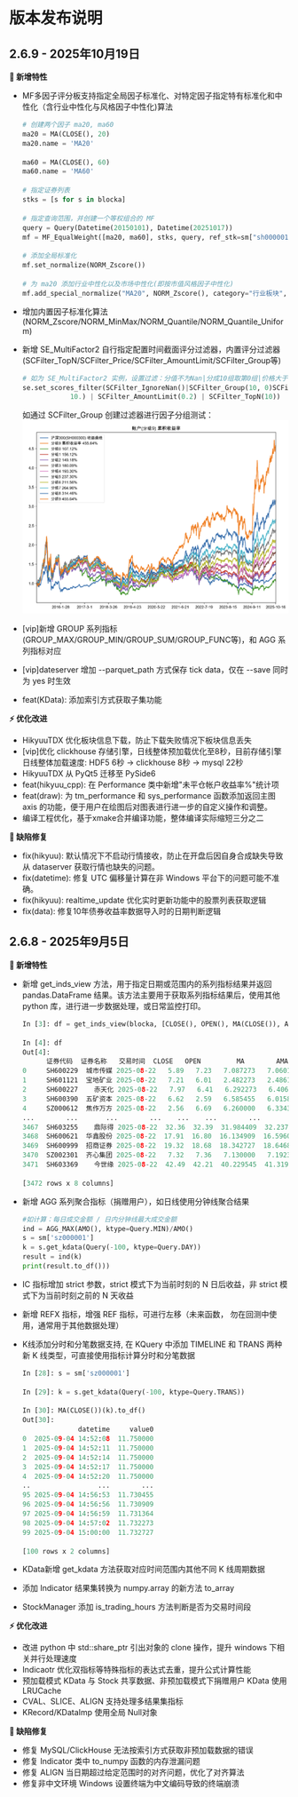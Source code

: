 # 版本发布说明

## 2.6.9 - 2025年10月19日

**🚀 新增特性**

* MF多因子评分板支持指定全局因子标准化、对特定因子指定特有标准化和中性化（含行业中性化与风格因子中性化)算法

  ```python
  # 创建两个因子 ma20, ma60
  ma20 = MA(CLOSE(), 20)
  ma20.name = 'MA20'

  ma60 = MA(CLOSE(), 60)
  ma60.name = 'MA60'

  # 指定证券列表
  stks = [s for s in blocka]

  # 指定查询范围，并创建一个等权组合的 MF
  query = Query(Datetime(20150101), Datetime(20251017))
  mf = MF_EqualWeight([ma20, ma60], stks, query, ref_stk=sm["sh000001"])

  # 添加全局标准化
  mf.set_normalize(NORM_Zscore())

  # 为 ma20 添加行业中性化以及市场中性化(即按市值风格因子中性化)
  mf.add_special_normalize("MA20", NORM_Zscore(), category="行业板块", style_inds=[LOG(CLOSE()*LIUTONGPAN())])
  ```
* 增加内置因子标准化算法(NORM_Zscore/NORM_MinMax/NORM_Quantile/NORM_Quantile_Uniform)
* 新增 SE_MultiFactor2 自行指定配置时间截面评分过滤器，内置评分过滤器(SCFilter_TopN/SCFilter_Price/SCFilter_AmountLimit/SCFilter_Group等)

  ```python
  # 如为 SE_MultiFactor2 实例，设置过滤：分值不为Nan|分成10组取第0组|价格大于等于10元|成交金额不在当日排名末尾20%之内|取前10
  se.set_scores_filter(SCFilter_IgnoreNan()|SCFilter_Group(10, 0)SCFilter_Price(
              10.) | SCFilter_AmountLimit(0.2) | SCFilter_TopN(10))
  ```

  如通过 SCFilter_Group 创建过滤器进行因子分组测试：
  ![示例图片](_static/release_269.png)
* [vip]新增 GROUP 系列指标(GROUP_MAX/GROUP_MIN/GROUP_SUM/GROUP_FUNC等)，和 AGG 系列指标对应
* [vip]dateserver 增加 --parquet_path 方式保存 tick data，仅在 --save 同时为 yes 时生效
* feat(KData): 添加索引方式获取子集功能

**⚡️ 优化改进**

* HikyuuTDX 优化板块信息下载，防止下载失败情况下板块信息丢失
* [vip]优化 clickhouse 存储引擎，日线整体预加载优化至8秒，目前存储引擎日线整体加载速度: HDF5 6秒 -> clickhouse 8秒 -> mysql 22秒
* HikyuuTDX 从 PyQt5 迁移至 PySide6
* feat(hikyuu_cpp): 在 Performance 类中新增"未平仓帐户收益率%"统计项
* feat(draw): 为 tm_performance 和 sys_performance 函数添加返回主图 axis 的功能，便于用户在绘图后对图表进行进一步的自定义操作和调整。
* 编译工程优化，基于xmake合并编译功能，整体编译实际缩短三分之二

**🐞 缺陷修复**

* fix(hikyuu): 默认情况下不启动行情接收，防止在开盘后因自身合成缺失导致从 dataserver 获取行情也缺失的问题。
* fix(datetime): 修复 UTC 偏移量计算在非 Windows 平台下的问题可能不准确。
* fix(hikyuu): realtime_update 优化实时更新功能中的股票列表获取逻辑
* fix(data): 修复10年债券收益率数据导入时的日期判断逻辑

## 2.6.8 - 2025年9月5日

**🚀 新增特性**

- 新增 get_inds_view 方法，用于指定日期或范围内的系列指标结果并返回 pandas.DataFrame 结果。该方法主要用于获取系列指标结果后，使用其他 python 库，进行进一步数据处理，或日常监控打印。

  ```python
  In [3]: df = get_inds_view(blocka, [CLOSE(), OPEN(), MA(CLOSE()), AMA(CLOSE()), MA(CLOSE(),n=30)], Datetime(20250822))

  In [4]: df
  Out[4]: 
        证券代码  证券名称   交易时间  CLOSE   OPEN         MA        AMA         MA
  0     SH600229  城市传媒 2025-08-22   5.89   7.23   7.087273   7.060143   7.034000
  1     SH601121  宝地矿业 2025-08-22   7.21   6.01   2.482273   2.486140   6.544000
  2     SH600227    赤天化 2025-08-22   7.97   6.41   6.292273   6.406271   2.462333
  3     SH600390  五矿资本 2025-08-22   6.62   2.59   6.585455   6.015825   6.208000
  4     SZ000612  焦作万方 2025-08-22   2.56   6.69   6.260000   6.334334   8.710933
  ...        ...       ...        ...    ...    ...        ...        ...        ...
  3467  SH603255    鼎际得 2025-08-22  32.36  32.39  31.984409  32.237558  31.445567
  3468  SH600621  华鑫股份 2025-08-22  17.91  16.80  16.134909  16.596052  15.940933
  3469  SH600999  招商证券 2025-08-22  19.32  18.68  18.342727  18.646812  18.188667
  3470  SZ002301  齐心集团 2025-08-22   7.32   7.36   7.130000   7.192394   7.109333
  3471  SH603369    今世缘 2025-08-22  42.49  42.21  40.229545  41.319146  40.089333

  [3472 rows x 8 columns]
  ```
- 新增 AGG 系列聚合指标（捐赠用户），如日线使用分钟线聚合结果

  ```python
  #如计算：每日成交金额 / 日内分钟线最大成交金额
  ind = AGG_MAX(AMO(), ktype=Query.MIN)/AMO()
  s = sm['sz000001']
  k = s.get_kdata(Query(-100, ktype=Query.DAY))
  result = ind(k)
  print(result.to_df()))
  ```
- IC 指标增加 strict 参数，strict 模式下为当前时刻的 N 日后收益，非 strict 模式下为当前时刻之前的 N 天收益
- 新增 REFX 指标，增强 REF 指标，可进行左移（未来函数， 勿在回测中使用，通常用于其他数据处理）
- K线添加分时和分笔数据支持, 在 KQuery 中添加 TIMELINE 和 TRANS 两种新 K 线类型，可直接使用指标计算分时和分笔数据

  ```python
  In [28]: s = sm['sz000001']

  In [29]: k = s.get_kdata(Query(-100, ktype=Query.TRANS))

  In [30]: MA(CLOSE())(k).to_df()
  Out[30]: 
                datetime     value0
  0  2025-09-04 14:52:08  11.750000
  1  2025-09-04 14:52:11  11.750000
  2  2025-09-04 14:52:14  11.750000
  3  2025-09-04 14:52:17  11.750000
  4  2025-09-04 14:52:20  11.750000
  ..                 ...        ...
  95 2025-09-04 14:56:53  11.730455
  96 2025-09-04 14:56:56  11.730909
  97 2025-09-04 14:56:59  11.731364
  98 2025-09-04 14:57:02  11.732273
  99 2025-09-04 15:00:00  11.732727

  [100 rows x 2 columns]
  ```
- KData新增 get_kdata 方法获取对应时间范围内其他不同 K 线周期数据
- 添加 Indicator 结果集转换为 numpy.array 的新方法 to_array
- StockManager 添加 is_trading_hours 方法判断是否为交易时间段

**⚡️ 优化改进**

- 改进 python 中 std::share_ptr 引出对象的 clone 操作，提升 windows 下相关并行处理速度
- Indicaotr 优化双指标等特殊指标的表达式去重，提升公式计算性能
- 预加载模式 KData 与 Stock 共享数据、非预加载模式下捐赠用户 KData 使用LRUCache
- CVAL、SLICE、ALIGN 支持处理多结果集指标
- KRecord/KDataImp 使用全局 Null对象

**🐞 缺陷修复**

- 修复 MySQL/ClickHouse 无法按索引方式获取非预加载数据的错误
- 修复 Indicator 类中 to_numpy 函数的内存泄漏问题
- 修复 ALIGN 当日期超过给定范围时的对齐问题，优化了对齐算法
- 修复非中文环境 Windows 设置终端为中文编码导致的终端崩溃
